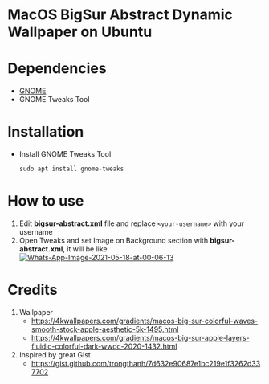 # MacOS BigSur Abstract Dynamic Wallpaper on Ubuntu

# Dependencies
* [GNOME](https://gnome.org)
* GNOME Tweaks Tool

# Installation
* Install GNOME Tweaks Tool
     ```javascript
   sudo apt install gnome-tweaks
    ```
# How to use
1. Edit **bigsur-abstract.xml** file and replace ```<your-username>``` with your username
2. Open Tweaks and set Image on Background section with **bigsur-abstract.xml**, it will be like
<a href="https://ibb.co/VD6pP0d"><img src="https://i.ibb.co/1KcJwY3/Whats-App-Image-2021-05-18-at-00-06-13.jpg" alt="Whats-App-Image-2021-05-18-at-00-06-13" border="0" /></a>

# Credits
1. Wallpaper
   * https://4kwallpapers.com/gradients/macos-big-sur-colorful-waves-smooth-stock-apple-aesthetic-5k-1495.html
   * https://4kwallpapers.com/gradients/macos-big-sur-apple-layers-fluidic-colorful-dark-wwdc-2020-1432.html
2. Inspired by great Gist 
   * https://gist.github.com/trongthanh/7d632e90687e1bc219e1f3262d337702
